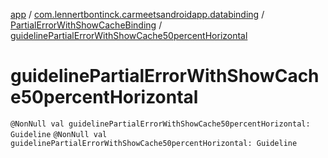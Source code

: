 [app](../../index.md) / [com.lennertbontinck.carmeetsandroidapp.databinding](../index.md) / [PartialErrorWithShowCacheBinding](index.md) / [guidelinePartialErrorWithShowCache50percentHorizontal](./guideline-partial-error-with-show-cache50percent-horizontal.md)

# guidelinePartialErrorWithShowCache50percentHorizontal

`@NonNull val guidelinePartialErrorWithShowCache50percentHorizontal: Guideline`
`@NonNull val guidelinePartialErrorWithShowCache50percentHorizontal: Guideline`